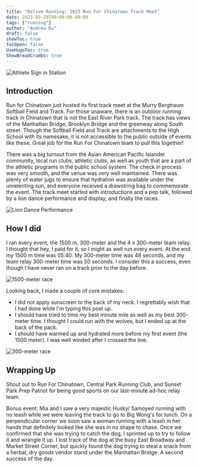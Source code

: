 ```yaml
---
title: "Relive Running: 2023 Run For Chinatown Track Meet"
date: 2023-05-28T00:00:00-00:00
tags: ["running"]
author: "Andrew Ku"
draft: false
showToc: true
TocOpen: false
UseHugoToc: true
ShowBreadCrumbs: true
---
```


![Athlete Sign in Station](images/signinstation.jpg)
## Introduction
Run for Chinatown just hosted its first track meet at the Murry Bergtraum Softball Field and Track. For those unaware, there is an outdoor running track in Chinatown that is not the East River Park track. The track has views of the Manhattan Bridge, Brooklyn Bridge and the greenway along South street. Though the Softball Field and Track are attachments to the High School with its namesake, it is not accessible to the public outside of events like these. Great job for the Run For Chinatown team to pull this together!

There was a big turnout from the Asian American Pacific Islander community, local run clubs, athletic clubs, as well as youth that are a part of the athletic programs in the public school system. The check in process was very smooth, and the venue was very well maintained. There was plenty of water jugs to ensure that hydration was available under the unrelenting sun, and everyone received a drawstring bag to commemorate the event. The track meet started with introductions and a pep talk, followed by a lion dance performance and display, and finally the races.

![Lion Dance Performance](images/liondancing.jpg)
## How I did
I ran every event, the 1500 m, 300-meter and the 4 x 300-meter team relay. I thought that hey, I paid for it, so I might as well run every event. 
At the end my 1500 m time was 05:40. My 300-meter time was 48 seconds, and my team relay 300-meter time was 50 seconds. I consider this a success, even though I have never ran on a track prior to the day before. 

![1500-meter race](images/1500meter.png)

Looking back, I made a couple of core mistakes:
- I did not apply sunscreen to the back of my neck. I regrettably wish that I had done while I'm typing this post up.
- I should have tried to time my best minute mile as well as my best 300-meter time. I thought I could run with the wolves, but I ended up at the back of the pack. 
- I should have warmed up and hydrated more before my first event (the 1500 meter). I was well winded after I crossed the line. 

![300-meter race](images/300meter.png)
## Wrapping Up
Shout out to Run For Chinatown, Central Park Running Club, and Sunset Park Prep Patriot for being good sports on our last-minute ad-hoc relay team. 

Bonus event: Mia and I saw a very majestic Husky/ Samoyed running with no leash while we were leaving the track to go to Big Wong's for lunch. On a perpendicular corner we soon saw a woman running with a leash in her hands that definitely looked like she was in no shape to chase. Once we confirmed that she was trying to catch the dog, I sprinted up to try to follow it and wrangle it up. I lost track of the dog at the busy East Broadway and Market Street Corner, but quickly found the dog trying to steal a snack from a herbal, dry goods vendor stand under the Manhattan Bridge. A second success of the day. 
